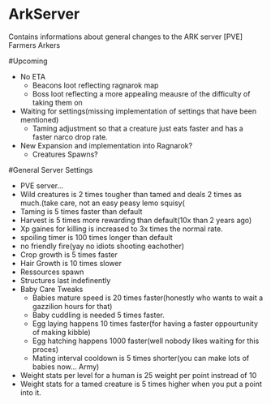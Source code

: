 # ArkServer
Contains informations about general changes to the ARK server [PVE] Farmers Arkers

#Upcoming
- No ETA
	- Beacons loot reflecting ragnarok map
	- Boss loot reflecting a more appealing meausre of the difficulty of taking them on
- Waiting for settings(missing implementation of settings that have been mentioned)
	- Taming adjustment so that a creature just eats faster and has a faster narco drop rate.
- New Expansion and implementation into Ragnarok?
	- Creatures Spawns?

#General Server Settings
- PVE server...
- Wild creatures is 2 times tougher than tamed and deals 2 times as much.(take care, not an easy peasy lemo squisy(
- Taming is 5 times faster than default
- Harvest is 5 times more rewarding than default(10x than 2 years ago)
- Xp gaines for killing is increased to 3x times the normal rate.
- spoiling timer is 100 times longer than default
- no friendly fire(yay no idiots shooting eachother)
- Crop growth is 5 times faster
- Hair Growth is 10 times slower
- Ressources spawn 
- Structures last indefinently
- Baby Care Tweaks
	- Babies mature speed is 20 times faster(honestly who wants to wait a gazzilion hours for that)
	- Baby cuddling is needed 5 times faster.
	- Egg laying happens 10 times faster(for having a faster oppourtunity of making kibble)
	- Egg hatching happens 1000 faster(well nobody likes waiting for this proces)
	- Mating interval cooldown is 5 times shorter(you can make lots of babies now... Army)
- Weight stats per level for a human is 25 weight per point instread of 10
- Weight stats for a tamed creature is 5 times higher when you put a point into it.



